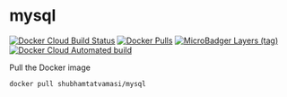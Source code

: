 # mysql

[![Docker Cloud Build Status](https://img.shields.io/docker/cloud/build/shubhamtatvamasi/mysql)](https://hub.docker.com/r/shubhamtatvamasi/mysql)
[![Docker Pulls](https://img.shields.io/docker/pulls/shubhamtatvamasi/mysql)](https://hub.docker.com/r/shubhamtatvamasi/mysql)
[![MicroBadger Layers (tag)](https://img.shields.io/microbadger/layers/shubhamtatvamasi/mysql/latest)](https://hub.docker.com/r/shubhamtatvamasi/mysql)
[![Docker Cloud Automated build](https://img.shields.io/docker/cloud/automated/shubhamtatvamasi/mysql)](https://hub.docker.com/r/shubhamtatvamasi/mysql)

Pull the Docker image
```bash
docker pull shubhamtatvamasi/mysql
```
